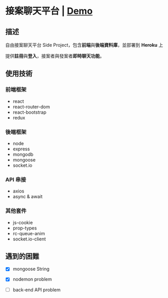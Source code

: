 # 接案聊天平台 | [Demo](https://f2e-chat-web.herokuapp.com/)

## 描述

自由接案聊天平台 Side Project，包含**前端**與**後端資料庫**，並部署到 **Heroku** 上

提供**註冊**與**登入**，接案者與發案者**即時聊天功能**。

## 使用技術

### 前端框架

- react
- react-router-dom
- react-bootstrap
- redux

### 後端框架

- node
- express
- mongodb
- mongoose
- socket.io

### API 串接

- axios
- async & await

### 其他套件

- js-cookie
- prop-types
- rc-queue-anim
- socket.io-client

## 遇到的困難

- [x] mongoose String
- [x] nodemon problem
- [ ] back-end API problem
 